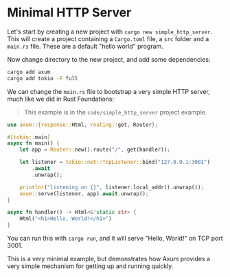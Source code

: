 # Minimal HTTP Server

Let's start by creating a new project with `cargo new simple_http_server`. This will create a project containing a `Cargo.toml` file, a `src` folder and a `main.rs` file. These are a default "hello world" program.

Now change directory to the new project, and add some dependencies:

```bash
cargo add axum
cargo add tokio -F full
```

We can change the `main.rs` file to bootstrap a very simple HTTP server, much like we did in Rust Foundations:

> This example is in the `code/simple_http_server` project example.

```rust
use axum::{response::Html, routing::get, Router};

#[tokio::main]
async fn main() {
    let app = Router::new().route("/", get(handler));

    let listener = tokio::net::TcpListener::bind("127.0.0.1:3001")
        .await
        .unwrap();

    println!("listening on {}", listener.local_addr().unwrap());
    axum::serve(listener, app).await.unwrap();
}

async fn handler() -> Html<&'static str> {
    Html("<h1>Hello, World!</h1>")
}
```

You can run this with `cargo run`, and it will serve "Hello, World!" on TCP port 3001.

This is a very minimal example, but demonstrates how Axum provides a very simple mechanism for getting up and running quickly.